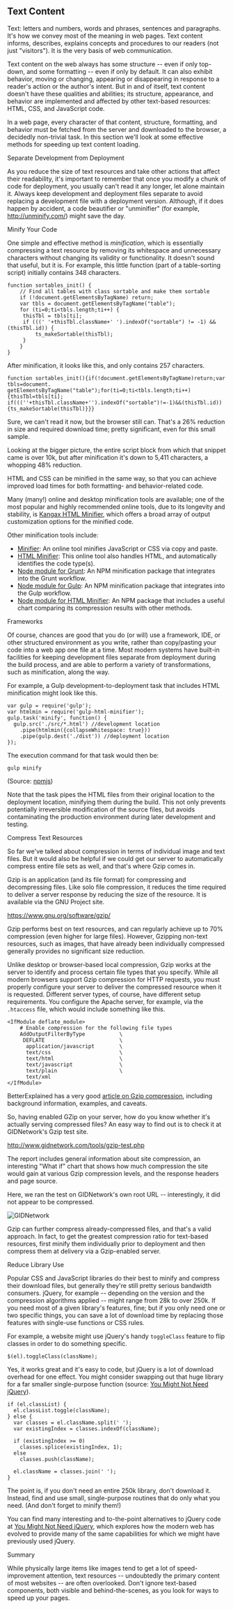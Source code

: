 ## Text Content

Text: letters and numbers, words and phrases, sentences and paragraphs. It's how we convey most of the meaning in web pages. Text content informs, describes, explains concepts and procedures to our readers (not just "visitors"). It is the very basis of web communication.

Text content on the web always has some structure -- even if only top-down, and some formatting -- even if only by default. It can also exhibit behavior, moving or changing, appearing or disappearing in response to a reader's action or the author's intent. But in and of itself, text content doesn't have these qualities and abilities; its structure, appearance, and behavior are implemented and affected by other text-based resources: HTML, CSS, and JavaScript code.

In a web page, every character of that content, structure, formatting, and behavior must be fetched from the server and downloaded to the browser, a decidedly non-trivial task. In this section we'll look at some effective methods for speeding up text content loading.

Separate Development from Deployment

As you reduce the size of text resources and take other actions that affect their readability, it's important to remember that once you modify a chunk of code for deployment, you usually can't read it any longer, let alone maintain it. Always keep development and deployment files separate to avoid replacing a development file with a deployment version. Although, if it does happen by accident, a code beautifier or "unminifier" (for example, http://unminify.com/) might save the day.

Minify Your Code

One simple and effective method is *minification*, which is essentially compressing a text resource by removing its whitespace and unnecessary characters without changing its validity or functionality. It doesn't sound that useful, but it is. For example, this little function (part of a table-sorting script) initially contains 348 characters.

```
function sortables_init() {
    // Find all tables with class sortable and make them sortable
    if (!document.getElementsByTagName) return;
    var tbls = document.getElementsByTagName("table");
    for (ti=0;ti<tbls.length;ti++) {
     thisTbl = tbls[ti];
     if (((' '+thisTbl.className+' ').indexOf("sortable") != -1) && (thisTbl.id)) {
         ts_makeSortable(thisTbl);
     }
    }
}
```

After minification, it looks like this, and only contains 257 characters.

```
function sortables_init(){if(!document.getElementsByTagName)return;var tbls=document.
getElementsByTagName("table");for(ti=0;ti<tbls.length;ti++){thisTbl=tbls[ti];
if(((''+thisTbl.className+'').indexOf("sortable")!=-1)&&(thisTbl.id)){ts_makeSortable(thisTbl)}}}
```

Sure, we can't read it now, but the browser still can. That's a 26% reduction in size and required download time; pretty significant, even for this small sample.

Looking at the bigger picture, the entire script block from which that snippet came is over 10k, but after minification it's down to 5,411 characters, a whopping 48% reduction.

HTML and CSS can be minified in the same way, so that you can achieve improved load times for both formatting- and behavior-related code.

Many (many!) online and desktop minification tools are available; one of the most popular and highly recommended online tools, due to its longevity and stability, is [Kangax HTML Minifier](https://kangax.github.io/html-minifier/), which offers a broad array of output customization options for the minified code.

Other minification tools include:

- [Minifier](http://www.minifier.org/): An online tool minifies JavaScript or CSS via copy and paste.
- [HTML Minifier](http://www.willpeavy.com/minifier/): This online tool also handles HTML, and automatically identifies the code type(s).
- [Node module for Grunt](https://www.npmjs.com/package/grunt-html-minify): An NPM minification package that integrates into the Grunt workflow.
- [Node module for Gulp](https://www.npmjs.com/package/gulp-html-minifier): An NPM minification package that integrates into the Gulp workflow.
- [Node module for HTML Minifier](https://www.npmjs.com/package/html-minifier): An NPM package that includes a useful chart comparing its compression results with other methods.

Frameworks

Of course, chances are good that you do (or will) use a framework, IDE, or other structured environment as you write, rather than copy/pasting your code into a web app one file at a time. Most modern systems have built-in facilities for keeping development files separate from deployment during the build process, and are able to perform a variety of transformations, such as minification, along the way.

For example, a Gulp development-to-deployment task that includes HTML minification might look like this.

```
var gulp = require('gulp');
var htmlmin = require('gulp-html-minifier');
gulp.task('minify', function() {
  gulp.src('./src/*.html') //development location
    .pipe(htmlmin({collapseWhitespace: true}))
    .pipe(gulp.dest('./dist')) //deployment location
});
```

The execution command for that task would then be:

```
gulp minify
```

(Source: [npmjs](https://www.npmjs.com/package/gulp-html-minifier))

Note that the task pipes the HTML files from their original location to the deployment location, minifying them during the build. This not only prevents potentially irreversible modification of the source files, but avoids contaminating the production environment during later development and testing.

Compress Text Resources

So far we've talked about compression in terms of individual image and text files. But it would also be helpful if we could get our server to automatically compress entire file sets as well, and that's where Gzip comes in.

Gzip is an application (and its file format) for compressing and decompressing files. Like solo file compression, it reduces the time required to deliver a server response by reducing the size of the resource. It is available via the GNU Project site.

https://www.gnu.org/software/gzip/

Gzip performs best on text resources, and can regularly achieve up to 70% compression (even higher for large files). However, Gzipping non-text resources, such as images, that have already been individually compressed generally provides no significant size reduction.

Unlike desktop or browser-based local compression, Gzip works at the server to identify and process certain file types that you specify. While all modern browsers support Gzip compression for HTTP requests, you must properly configure your server to deliver the compressed resource when it is requested. Different server types, of course, have different setup requirements. You configure the Apache server, for example, via the `.htaccess` file, which would include something like this.

```
<IfModule deflate_module>
    # Enable compression for the following file types
    AddOutputFilterByType           \
     DEFLATE                        \
      application/javascript        \
      text/css                      \
      text/html                     \
      text/javascript               \
      text/plain                    \
      text/xml
</IfModule>
```

BetterExplained has a very good [article on Gzip compression](https://betterexplained.com/articles/how-to-optimize-your-site-with-gzip-compression/), including background information, examples, and caveats.

So, having enabled GZip on your server, how do you know whether it's actually serving compressed files? An easy way to find out is to check it at GIDNetwork's Gzip test site.

http://www.gidnetwork.com/tools/gzip-test.php

The report includes general information about site compression, an interesting "What if" chart that shows how much compression the site would gain at various Gzip compression levels, and the response headers and page source.

Here, we ran the test on GIDNetwork's own root URL -- interestingly, it did not appear to be compressed.

![GIDNetwork](./images/image_303.png)

Gzip can further compress already-compressed files, and that's a valid approach. In fact, to get the greatest compression ratio for text-based resources, first minify them individually prior to deployment and then compress them at delivery via a Gzip-enabled server.

Reduce Library Use

Popular CSS and JavaScript libraries do their best to minify and compress their download files, but generally they're still pretty serious bandwidth consumers. jQuery, for example -- depending on the version and the compression algorithms applied -- might range from 28k to over 250k. If you need most of a given library's features, fine; but if you only need one or two specific things, you can save a lot of download time by replacing those features with single-use functions or CSS rules.

For example, a website might use jQuery's handy `toggleClass` feature to flip classes in order to do something specific.

```
$(el).toggleClass(className);
```

Yes, it works great and it's easy to code, but jQuery is a lot of download overhead for one effect. You might consider swapping out that huge library for a far smaller single-purpose function (source: [You Might Not Need jQuery](http://youmightnotneedjquery.com/#toggle_class)).

```
if (el.classList) {
  el.classList.toggle(className);
} else {
  var classes = el.className.split(' ');
  var existingIndex = classes.indexOf(className);

  if (existingIndex >= 0)
    classes.splice(existingIndex, 1);
  else
    classes.push(className);

  el.className = classes.join(' ');
}
```

The point is, if you don't need an entire 250k library, don't download it. Instead, find and use small, single-purpose routines that do only what you need. (And don't forget to minify them!)

You can find many interesting and to-the-point alternatives to jQuery code at [You Might Not Need jQuery](http://youmightnotneedjquery.com/), which explores how the modern web has evolved to provide many of the same capabilities for which we might have previously used jQuery.

Summary

While physically large items like images tend to get a lot of speed-improvement attention, text resources -- undoubtedly the primary content of most websites -- are often overlooked. Don't ignore text-based components, both visible and behind-the-scenes, as you look for ways to speed up your pages.